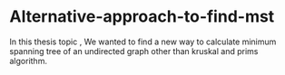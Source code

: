 # Alternative-approach-to-find-mst

In this thesis topic , We wanted to find a new way to calculate minimum spanning tree of an undirected graph other than kruskal and prims algorithm.
